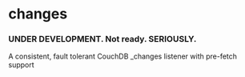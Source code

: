 # changes

### UNDER DEVELOPMENT. Not ready. SERIOUSLY.

A consistent, fault tolerant CouchDB _changes listener with pre-fetch support